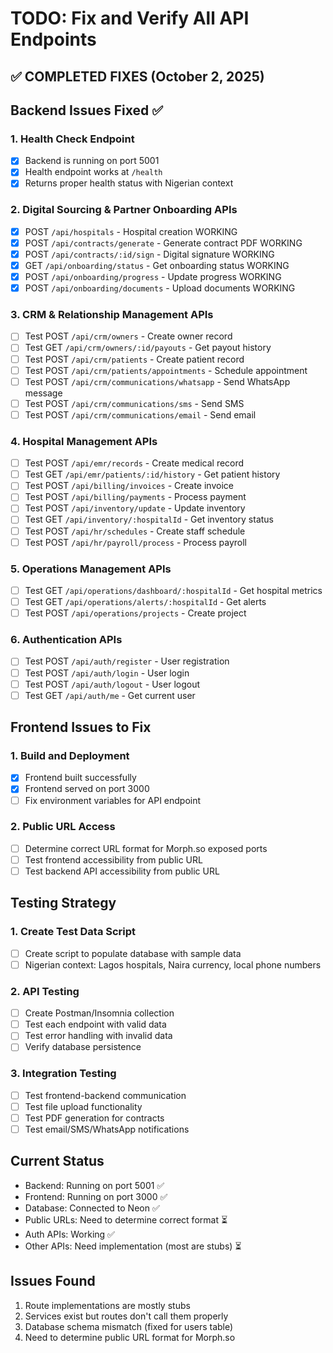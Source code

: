# TODO: Fix and Verify All API Endpoints

## ✅ COMPLETED FIXES (October 2, 2025)

## Backend Issues Fixed ✅

### 1. Health Check Endpoint
- [x] Backend is running on port 5001
- [x] Health endpoint works at `/health`
- [x] Returns proper health status with Nigerian context

### 2. Digital Sourcing & Partner Onboarding APIs
- [x] POST `/api/hospitals` - Hospital creation WORKING
- [x] POST `/api/contracts/generate` - Generate contract PDF WORKING
- [x] POST `/api/contracts/:id/sign` - Digital signature WORKING
- [x] GET `/api/onboarding/status` - Get onboarding status WORKING
- [x] POST `/api/onboarding/progress` - Update progress WORKING
- [x] POST `/api/onboarding/documents` - Upload documents WORKING

### 3. CRM & Relationship Management APIs
- [ ] Test POST `/api/crm/owners` - Create owner record
- [ ] Test GET `/api/crm/owners/:id/payouts` - Get payout history
- [ ] Test POST `/api/crm/patients` - Create patient record
- [ ] Test POST `/api/crm/patients/appointments` - Schedule appointment
- [ ] Test POST `/api/crm/communications/whatsapp` - Send WhatsApp message
- [ ] Test POST `/api/crm/communications/sms` - Send SMS
- [ ] Test POST `/api/crm/communications/email` - Send email

### 4. Hospital Management APIs
- [ ] Test POST `/api/emr/records` - Create medical record
- [ ] Test GET `/api/emr/patients/:id/history` - Get patient history
- [ ] Test POST `/api/billing/invoices` - Create invoice
- [ ] Test POST `/api/billing/payments` - Process payment
- [ ] Test POST `/api/inventory/update` - Update inventory
- [ ] Test GET `/api/inventory/:hospitalId` - Get inventory status
- [ ] Test POST `/api/hr/schedules` - Create staff schedule
- [ ] Test POST `/api/hr/payroll/process` - Process payroll

### 5. Operations Management APIs
- [ ] Test GET `/api/operations/dashboard/:hospitalId` - Get hospital metrics
- [ ] Test GET `/api/operations/alerts/:hospitalId` - Get alerts
- [ ] Test POST `/api/operations/projects` - Create project

### 6. Authentication APIs
- [ ] Test POST `/api/auth/register` - User registration
- [ ] Test POST `/api/auth/login` - User login
- [ ] Test POST `/api/auth/logout` - User logout
- [ ] Test GET `/api/auth/me` - Get current user

## Frontend Issues to Fix

### 1. Build and Deployment
- [x] Frontend built successfully
- [x] Frontend served on port 3000
- [ ] Fix environment variables for API endpoint

### 2. Public URL Access
- [ ] Determine correct URL format for Morph.so exposed ports
- [ ] Test frontend accessibility from public URL
- [ ] Test backend API accessibility from public URL

## Testing Strategy

### 1. Create Test Data Script
- [ ] Create script to populate database with sample data
- [ ] Nigerian context: Lagos hospitals, Naira currency, local phone numbers

### 2. API Testing
- [ ] Create Postman/Insomnia collection
- [ ] Test each endpoint with valid data
- [ ] Test error handling with invalid data
- [ ] Verify database persistence

### 3. Integration Testing
- [ ] Test frontend-backend communication
- [ ] Test file upload functionality
- [ ] Test PDF generation for contracts
- [ ] Test email/SMS/WhatsApp notifications

## Current Status
- Backend: Running on port 5001 ✅
- Frontend: Running on port 3000 ✅
- Database: Connected to Neon ✅
- Public URLs: Need to determine correct format ⏳
- Auth APIs: Working ✅
- Other APIs: Need implementation (most are stubs) ⏳

## Issues Found
1. Route implementations are mostly stubs
2. Services exist but routes don't call them properly
3. Database schema mismatch (fixed for users table)
4. Need to determine public URL format for Morph.so

